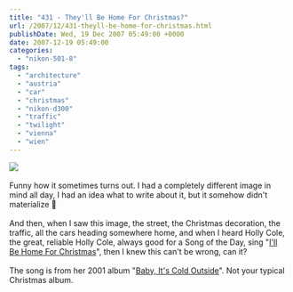 ```yaml
---
title: "431 - They'll Be Home For Christmas?"
url: /2007/12/431-theyll-be-home-for-christmas.html
publishDate: Wed, 19 Dec 2007 05:49:00 +0000
date: 2007-12-19 05:49:00
categories: 
  - "nikon-501-8"
tags: 
  - "architecture"
  - "austria"
  - "car"
  - "christmas"
  - "nikon-d300"
  - "traffic"
  - "twilight"
  - "vienna"
  - "wien"
---
```

<a href="https://d25zfm9zpd7gm5.cloudfront.net/1200x1200/2007/20071218_162620_ps.jpg" target="_blank"><img src="https://d25zfm9zpd7gm5.cloudfront.net/0600x0600/2007/20071218_162620_ps.jpg"/></a><br/><br/>Funny how it sometimes turns out. I had a completely different image in mind all day, I had an idea what to write about it, but it somehow didn't materialize 🙂<br/><br/>And then, when I saw this image, the street, the Christmas decoration, the traffic, all the cars heading somewhere home, and when I heard Holly Cole, the great, reliable Holly Cole, always good for a Song of the Day, sing "<a href="http://www.stlyrics.com/lyrics/thischristmas/illbehomeforchristmas.htm" target="_blank">I'll Be Home For Christmas</a>", then I knew this can't be wrong, can it?<br/><br/>The song is from her 2001 album "<a href="http://www.amazon.com/Baby-Cold-Outside-Holly-Cole/dp/B000VAQX50" target="_blank">Baby, It's Cold Outside</a>". Not your typical Christmas album.
